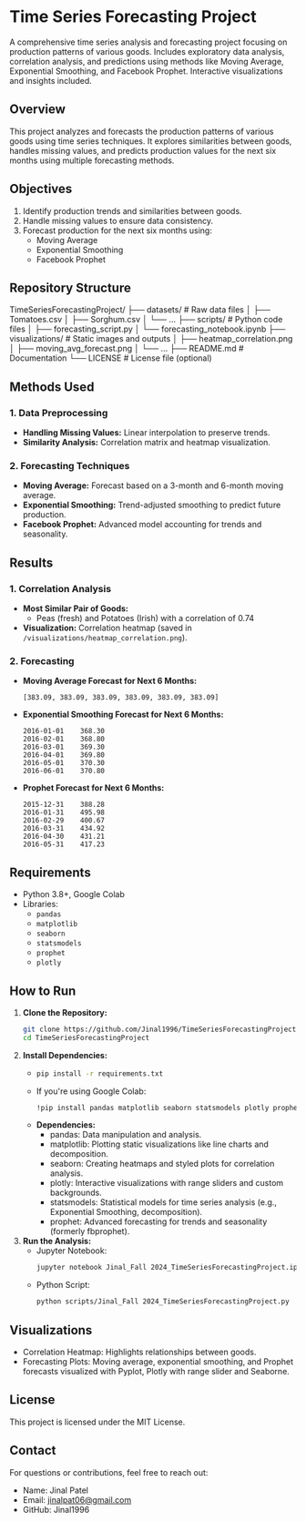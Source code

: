 # Time Series Forecasting Project
A comprehensive time series analysis and forecasting project focusing on production patterns of various goods. Includes exploratory data analysis, correlation analysis, and predictions using methods like Moving Average, Exponential Smoothing, and Facebook Prophet. Interactive visualizations and insights included.

## Overview
This project analyzes and forecasts the production patterns of various goods using time series techniques. It explores similarities between goods, handles missing values, and predicts production values for the next six months using multiple forecasting methods.

## Objectives
1. Identify production trends and similarities between goods.
2. Handle missing values to ensure data consistency.
3. Forecast production for the next six months using:
   - Moving Average
   - Exponential Smoothing
   - Facebook Prophet

## Repository Structure
TimeSeriesForecastingProject/ ├── datasets/ # Raw data files │ ├── Tomatoes.csv │ ├── Sorghum.csv │ └── ... ├── scripts/ # Python code files │ ├── forecasting_script.py │ └── forecasting_notebook.ipynb ├── visualizations/ # Static images and outputs │ ├── heatmap_correlation.png │ ├── moving_avg_forecast.png │ └── ... ├── README.md # Documentation └── LICENSE # License file (optional)

## Methods Used
### 1. Data Preprocessing
- **Handling Missing Values:** Linear interpolation to preserve trends.
- **Similarity Analysis:** Correlation matrix and heatmap visualization.

### 2. Forecasting Techniques
- **Moving Average:** Forecast based on a 3-month and 6-month moving average.
- **Exponential Smoothing:** Trend-adjusted smoothing to predict future production.
- **Facebook Prophet:** Advanced model accounting for trends and seasonality.

## Results
### 1. Correlation Analysis
- **Most Similar Pair of Goods:**
  - Peas (fresh) and Potatoes (Irish) with a correlation of 0.74
- **Visualization:** Correlation heatmap (saved in `/visualizations/heatmap_correlation.png`).

### 2. Forecasting
- **Moving Average Forecast for Next 6 Months:**
  ```plaintext
  [383.09, 383.09, 383.09, 383.09, 383.09, 383.09]
- **Exponential Smoothing Forecast for Next 6 Months:**
   ```plaintext
  2016-01-01    368.30
  2016-02-01    368.80
  2016-03-01    369.30
  2016-04-01    369.80
  2016-05-01    370.30
  2016-06-01    370.80
- **Prophet Forecast for Next 6 Months:**
  ```plaintext
  2015-12-31    388.28
  2016-01-31    495.98
  2016-02-29    400.67
  2016-03-31    434.92
  2016-04-30    431.21
  2016-05-31    417.23
## Requirements
- Python 3.8+, Google Colab
- Libraries:
  - `pandas`
  - `matplotlib`
  - `seaborn`
  - `statsmodels`
  - `prophet`
  - `plotly`
    
## How to Run
1. **Clone the Repository:**
   ```bash
   git clone https://github.com/Jinal1996/TimeSeriesForecastingProject.git
   cd TimeSeriesForecastingProject
2. **Install Dependencies:**
     - ```bash
       pip install -r requirements.txt
     - If you're using Google Colab:
       ```bash
       !pip install pandas matplotlib seaborn statsmodels plotly prophet
    -  **Dependencies:**
        * pandas: Data manipulation and analysis.
        * matplotlib: Plotting static visualizations like line charts and decomposition.
        * seaborn:	Creating heatmaps and styled plots for correlation analysis.
        * plotly: Interactive visualizations with range sliders and custom backgrounds.
        * statsmodels:	Statistical models for time series analysis (e.g., Exponential Smoothing, decomposition).
        * prophet:	Advanced forecasting for trends and seasonality (formerly fbprophet).
3. **Run the Analysis:**
   * Jupyter Notebook:
     ```bash
     jupyter notebook Jinal_Fall 2024_TimeSeriesForecastingProject.ipynb
   * Python Script:
     ```bash
     python scripts/Jinal_Fall 2024_TimeSeriesForecastingProject.py

## Visualizations
* Correlation Heatmap: Highlights relationships between goods.
* Forecasting Plots: Moving average, exponential smoothing, and Prophet forecasts visualized with Pyplot, Plotly with range slider and Seaborne.

## License
This project is licensed under the MIT License.

## Contact
For questions or contributions, feel free to reach out:
* Name: Jinal Patel
* Email: jinalpat06@gmail.com
* GitHub: Jinal1996
